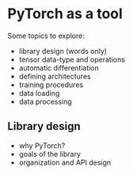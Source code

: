 # PyTorch as a tool

Some topics to explore:
- library design (words only)
- tensor data-type and operations
- automatic differentiation
- defining architectures
- training procedures
- data loading
- data processing

## Library design

- why PyTorch?
- goals of the library
- organization and API design
